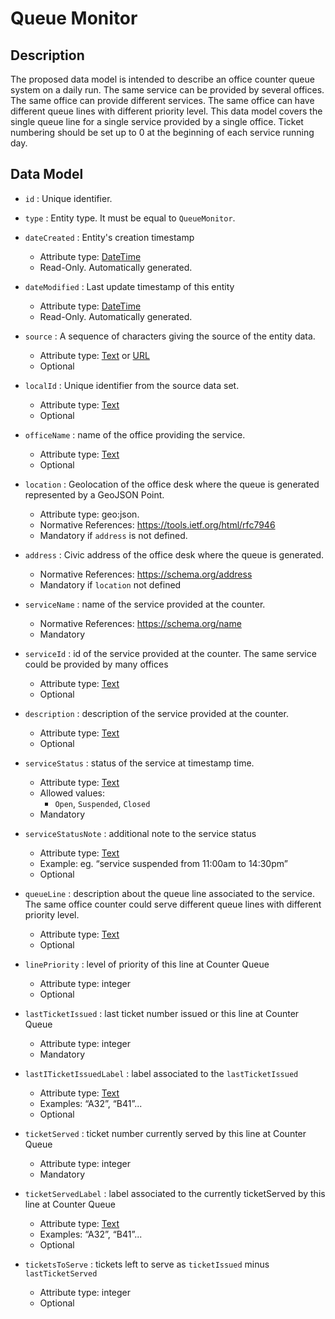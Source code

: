 # Queue Monitor

## Description
The proposed data model is intended to describe an office counter queue system on a daily run.
The same service can be provided by several offices.
The same office can provide different services.
The same office can have different queue lines with different priority level.
This data model covers the single queue line for a single service provided by a single office.
Ticket numbering should be set up to 0 at the beginning of each service running day.


## Data Model

+ `id` : Unique identifier. 

+ `type` : Entity type. It must be equal to `QueueMonitor`.

+ `dateCreated` : Entity's creation timestamp
    + Attribute type: [DateTime](https://schema.org/DateTime)
    + Read-Only. Automatically generated.

+ `dateModified` : Last update timestamp of this entity
    + Attribute type: [DateTime](https://schema.org/DateTime)
    + Read-Only. Automatically generated.

+ `source` : A sequence of characters giving the source of the entity data.
    + Attribute type: [Text](http://schema.org/Text) or [URL](https://schema.org/URL)
    + Optional

+ `localId` : Unique identifier from the source data set.
    + Attribute type: [Text](http://schema.org/Text)
    + Optional

+ `officeName` : name of the office providing the service.
    + Attribute type: [Text](http://schema.org/Text)
    + Optional

+ `location` : Geolocation of the office desk where the queue is generated represented by a GeoJSON Point.
    + Attribute type: geo:json.
    + Normative References: https://tools.ietf.org/html/rfc7946 
    + Mandatory if `address` is not defined.

+ `address` : Civic address of the office desk where the queue is generated.
    + Normative References: https://schema.org/address 
    + Mandatory if `location` not defined

+ `serviceName` : name of the service provided at the counter.
    + Normative References: https://schema.org/name
    + Mandatory

+ `serviceId` : id of the service provided at the counter. The same service could be provided by many offices
    + Attribute type: [Text](http://schema.org/Text)
    + Optional

+ `description` : description of the service provided at the counter.
    + Attribute type: [Text](http://schema.org/Text)
    + Optional

+ `serviceStatus` : status of the service at timestamp time.
    + Attribute type: [Text](http://schema.org/Text)
    + Allowed values: 
    	+ `Open`, `Suspended`, `Closed`
    + Mandatory

+ `serviceStatusNote` : additional note to the service status
    + Attribute type: [Text](http://schema.org/Text)
    + Example: eg. “service suspended from 11:00am to 14:30pm”
    + Optional

+ `queueLine` : description about the queue line associated to the service. The same office counter could serve different queue lines with different priority level.
    + Attribute type: [Text](http://schema.org/Text)
    + Optional

+ `linePriority` : level of priority of this line at Counter Queue
    + Attribute type: integer
    + Optional

+ `lastTicketIssued` : last ticket number issued or this line at Counter Queue
    + Attribute type: integer
    + Mandatory

+ `lastITicketIssuedLabel` : label associated to the `lastTicketIssued`
    + Attribute type: [Text](http://schema.org/Text)
    + Examples: “A32”, “B41”...
    + Optional

+ `ticketServed` : ticket number currently served by this line at Counter Queue
    + Attribute type: integer
    + Mandatory

+ `ticketServedLabel` : label associated to the currently ticketServed  by this line at Counter Queue 
    + Attribute type: [Text](http://schema.org/Text)
    + Examples: “A32”, “B41”...
    + Optional

+ `ticketsToServe` : tickets left to serve as `ticketIssued` minus `lastTicketServed`
    + Attribute type: integer
    + Optional
